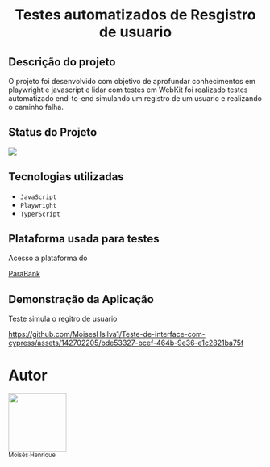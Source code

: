 <h1 align="center"> Testes automatizados de Resgistro de usuario 
</h1>

<h2>Descrição do projeto</h2>
<p>O projeto foi desenvolvido com objetivo de aprofundar conhecimentos em playwright e javascript  e lidar com testes em WebKit  foi realizado testes automatizado end-to-end simulando 
  um registro de um usuario e realizando o caminho falha.
<p/>

<h2>Status do Projeto</h2>
<p align="left">
<img loading="lazy" src="http://img.shields.io/static/v1?label=STATUS&message=%20DESENVOLVIDO&color=GREEN&style=for-the-badge"/>
</p>

<h2>Tecnologias utilizadas</h2>

- ``JavaScript``
- ``Playwright``
- ``TyperScript``


<h2>Plataforma usada para testes</h2>
<p>Acesso a plataforma do  </p>
<a href="https://parabank.parasoft.com/parabank/index.htm"> ParaBank</a>



<h2>Demonstração da Aplicação</h2>
<p>Teste simula o regitro de usuario </p>
 

https://github.com/MoisesHsilva1/Teste-de-interface-com-cypress/assets/142702205/bde53327-bcef-464b-9e36-e1c2821ba75f


# Autor

 [<img loading="lazy" src="https://github.com/MoisesHsilva1/Projeto-E2E/assets/142702205/b1a9e6e2-60b0-4ce6-ba81-edcddd954366" width=115><br><sub>Moisés Henrique</sub>](https://github.com/MoisesHsilva1) 


